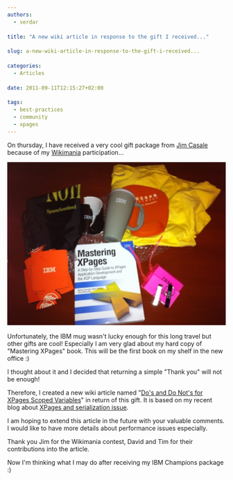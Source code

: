 ```yaml
---
authors:
  - serdar

title: "A new wiki article in response to the gift I received..."

slug: a-new-wiki-article-in-response-to-the-gift-i-received...

categories:
  - Articles

date: 2011-09-11T12:15:27+02:00

tags:
  - best-practices
  - community
  - xpages
---
```


On thursday, I have received a very cool gift package from [Jim Casale](http://www.jimcasale.net/) because of my [Wikimania](http://www.wikimania.us/) participation...
<!-- more -->
![Image:A new wiki article in response to the gift I received...](../../images/imported/a-new-wiki-article-in-response-to-the-gift-i-received-M2.jpeg)

Unfortunately, the IBM mug wasn't lucky enough for this long travel but other gifts are cool! Especially I am very glad about my hard copy of "Mastering XPages" book. This will be the first book on my shelf in the new office :)

I thought about it and I decided that returning a simple "Thank you" will not be enough!

Therefore, I created a new wiki article named "[Do's and Do Not's for XPages Scoped Variables](http://www-10.lotus.com/ldd/ddwiki.nsf/dx/Dos_and_Do_Nots_for_XPages_Scoped_Variables)" in return of this gift. It is based on my recent blog about [XPages and serialization issue](2011-08-serialization-viewscope-and-exploding-xpage-after-upgrade....md).

I am hoping to extend this article in the future with your valuable comments. I would like to have more details about performance issues especially.

Thank you Jim for the Wikimania contest, David and Tim for their contributions into the article.

Now I'm thinking what I may do after receiving my IBM Champions package :)
